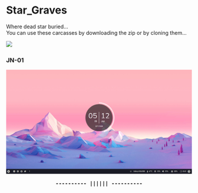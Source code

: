 # Star_Graves
Where dead star buried... <br>
You can use these carcasses by downloading the zip or by cloning them... <br>

![](https://api.visitorbadge.io/api/VisitorHit?user=closebox73&repo=Star_Graves&countColor=%23FF00E4)

### JN-01
![](/Asset/JN-01.png)

<p align="center"><b><samp>---------- |||||| ----------</samp></b></p>
